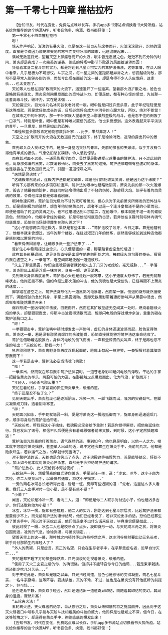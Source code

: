 # 第一千零七十四章 摧枯拉朽
        【告知书友，时代在变化，免费站点难以长存，手机app多书源站点切换看书大势所趋，站长给你推荐的这个换源APP，听书音色多、换源、找书都好使！】
       第一千零七十四章摧枯拉朽
       嘭！
       惊天炸声响起，澎湃的狂暴火浪，也是在这一刻自天际席卷而开，火浪滚滚散开，炽热的温度，直接是令得因为那笼罩天地的寒气而变得冰冷的城市，迅速温暖起来...
       满城无数道目光，望着天空上那席卷而开的火浪，眼中皆是震撼之色，短短不到五分钟的时间，萧炎却是完成了一次完美的逆袭，彻底的将场中那节节败退的局面给逆转而回！
       凭借着本身二星斗宗的实力，却是将达到八星斗宗实力的鹜护法击溃，这等事情，在众人眼中看来，几乎是极为不可思议，斗宗之间，每一星之间的差距都是异常之大，想要越级对敌，那可不是寻常人能够办到的事，而如今出现在面前的这一幕，却是令得不少人头皮发麻，这家伙...也太变态了。
       天蛇等人也是在那扩散而来的火浪下，迅速退开了一些距离，望着那火浪扩散之地，脸色也是略微有些变化，萧炎突然间爆发而出的恐怖战斗力，即便是他，都有种心惊的感觉，先前那一连套高级斗技，破坏力，实在是太强...
       天蛇偏过头，目光与几名冰河谷长老对视一眼，眼中皆是闪过许些杀意，此子年纪轻轻便是有这等成就，若是放任他成长的话，日后必然将会成为冰河谷的心腹大敌，所以，绝对不能留！
       在城市之中的叶家内，那一干叶家族人望着天空上那激烈至极的战斗，也是忍不住的倒吸了一口凉气，特别是叶重，眼中更是有种难以置信的感觉，他也未曾想到，这外表看起来平平淡淡的青年，一旦爆发，居然是如此的恐怖。
       “难怪欣蓝会那般肯定他能够救我叶家...此子，果然非常人！”
       天空之上扩散而开的火浪在无数道目光的注视下，终于是徐徐消散，逐渐的露出其中的景象。
       首先印入众人视线之中的，是那一身整洁衣衫的青年，先前的那番惊天爆炸，似乎并没有令得他有半点的损伤，气息依旧悠长磅礴，令人感到惊骇。
       而在其对面不远处，一道黑影悬浮而立，显然便是那遭受火莲重击的鹜护法，只不过此刻的他，周身那弥漫的黑雾，尽数消散殆尽，而失去了黑雾的遮掩，鹜护法那略微有些虚幻的身体，也是暴露在了无数道目光之下，引起一道道惊呼之声。
       “居然是灵魂体？”
       “这魂殿果然诡异，连殿内护法都是灵魂体，难道他们四处收集灵魂，便是因为这个缘故？”
       听得下方那传来的众多窃窃私语声，鹜护法的眼神也是略微阴沉，萧炎先前的那一次火莲爆炸，毁去了他最强的防护，而且同时还令得他出现了不轻的伤势，那碧绿火焰，似乎有着灼烧灵魂的效果，令得他浑身都是弥漫着剧痛。
       眼神急速闪烁，鹜护法目光极为不甘的死盯着萧炎，但心头对于先前萧炎所爆发的恐怖战斗力，却是感到极为的骇然，想当年他初见萧炎时，后者不过是一个连斗皇都还不是的小辈而已，即便是借助了药尘的灵魂之力，也不过堪堪达到斗宗层次，在他眼中，根本就是不堪一击的蝼蚁货色，然而如今，他眼中曾经的蝼蚁，却是将他彻彻底底的击溃，若非他在关键时刻将体内魂气彻底爆发，恐怕他当场就得葬生在那火莲之下！
       “这小子能够两次闯进殿内，果然是有些本事...”鹜护法咬了咬牙，今日之事，算是他错判了，他根本就未曾想过，当年的那个蝼蚁，在经过短短几年的修炼，居然能够成长到这种连他都是感到难以置信的地步。
       “看来得传回消息，让魂殿多派一些护法来了...”
       鹜护法心中刚刚掠过这念头，心头便是猛的一紧，脚掌踏着虚空急忙后退！
       就在其身形暴退间，诡异身影直接是出现在他先前所处之地，被碧绿火焰包裹的拳头，狠狠的轰在虚空之上，一拳落下，连空间都是泛起一道道波纹。
       “失去了那些黑雾，你们这些魂殿强者就犹如失去了爪牙的老虎般，毫无威胁...”一拳落空，萧炎脸庞上却是浮现一抹冷笑，身形一颤，诡异消失。
       见到萧炎身影再度消失，鹜护法心头也是泛起一股寒意，这小子速度太恐怖了，若是先前巅峰状态，他尚还能不惧，但如今经过那火莲的冲击，他的灵魂也是大受创伤，已经再跟不上萧炎的速度...
       脚掌踏在虚空之上，鹜护法身形化为一道黑影闪电暴退，然而某一霎，倒退的身形陡然僵硬而下，满脸惊骇的急忙转身，手掌上黑雾涌动，旋即无数黑影带着凄厉惨叫声从黑雾中涌出，然后嘭嘭嘭陡然爆炸开来！
       爆炸形成一圈凶悍的冲击波，四散而开，然而在其扩散至虚无空间某一处时，燃烧着碧绿火焰的拳头，却是狠狠轰出，将那冲击波震得溃散而退，旋即闪电般的穿过爆炸余波，重重的砸在鹜护法胸口之上。
       “砰！”
       一拳狠狠击中，鹜护法嘴中顿时爆发出一声惨叫，虚幻的身体迅速波荡而起，脸色变得煞白，萧炎这一拳，若是没有那灵魂爆炸的余波阻碍，恐怕直接就能够将鹜护法这条命给收了。
       鹜护法借助着这股推力，身体闪电般的倒飞而出，一声有些惊慌的尖叫声，终于是再也忍不住的吼出：“天蛇长老，助我一力！”
       吼声刚刚落下，萧炎鬼魅身影再度浮现起面前，脸庞上勾起一抹狞笑，一拳狠狠对着其脑袋怒轰而下！
       这一拳若是击中，鹜护法必定当场魂飞魄散！
       “嘭！”
       一拳挥出，然而就在即将轰中鹜护法脑袋时，一道苍老身影却是闪电般的浮现，干枯的手掌一把接住萧炎的拳头，两股可怕的力道，在那接触之点爆发而出，化为气浪，扩散而开！
       “年轻人，何必杀气那么重？”
       天蛇拄着蛇杖，手掌紧紧的抓住萧炎拳头，缓缓的道。
       “终于还是忍不住了么？”
       见到天蛇出手，萧炎脸庞也是逐渐阴沉，冷笑一声，一脚飞踹而出，凌厉的尖锐劲气，在脚尖凝聚成刀锋，透着阴冷寒意。
       “砰！”
       天蛇面沉如水，手中蛇杖诡异一斜，便是将萧炎这一脚给抵御而下，旋即身形迅速退后几步，顺手将身后的鹜护法给带走。
       “天蛇长老，帮我将这小子擒住，我魂殿必定会给予重谢！若是你觉得麻烦，把他拖延住也行，我已发出了讯号，相信不久后便是会有着魂殿强者前来支援，到时候，这小子定然插翅难逃！”
       鹜护法目光怨毒的盯着萧炎，语气森然的道，事到如今，他也算是明白，以他一人之力，根本就不可能将萧炎擒获，甚至单人出战的话，说不定还会葬生在萧炎手中，先前的几次，他都是险象环生，若非运气之故，怕早就惨死当场了。
       对于鹜护法的话，天蛇也是含笑点了点头，对于魂殿这等强悍势力，若是能够结交，好处不小，加上如今他本就对萧炎心怀杀意，自然是不会拒绝鹜护法的请求。
       “鹜护法放心，此人交给我冰河谷便好...”
       天蛇轻声一笑，然后阴森的目光转向萧炎，手掌轻轻一挥，道：“冰玄，冰华，这小子颇为古怪，你二人随我出手，以最快的速度，将这小子擒拿...”
       一旁的两名冰河谷长老听得此话，皆是一怔，旋即有些迟疑的道：“蛇老，这里这么多人看着，我们三人出手对付一位小辈，是不是有些不妥？”
       “小辈？”
       闻言，天蛇却是冷冷一笑，看向二人，道：“即便是你二人联手对付这小子，怕也是凶多吉少，你们还敢称他为小辈？”
       冰玄，冰华一愣，旋即有些尴尬，他二人的实力，刚刚达到七星斗宗层次，比起鹜护法来都是要弱少不上，而先前鹜护法的凄惨结局，他们已经看见了，若非天蛇出手的话，恐怕已经葬生在了萧炎手中，所以对于天蛇此话，他们倒是拿不出什么话来反驳，毕竟事实便是如此...
       彼此对视了一眼，冰玄二人也是咬牙点了点头，旋即身形一动，与天蛇成三角之状，将萧炎包围而进，凌厉的气息，徐徐弥漫，将萧炎锁定...
       望着天空上的这一幕，那叶城之内顿时传出许些哗然之声，这冰河谷居然要出动三名长老，联手对付那陌生的年轻人了？
       “外人的质疑，只是虚言，真正的名望，只会在生存者手中，在乎那些虚名者，迟早自讨灭亡...”
       天蛇理都不理下方的那些哗然声，目光淡淡的注视着萧炎，缓缓的道。
       “使用了天火三玄变之后的你，的确很强，但却并不能转变你今日的结局...若是束手就擒，尚还能少吃几分苦头...”
       对于天蛇此话，萧炎却是嗤之以鼻，目光扫过周遭，脸色也是徐徐的变得凝重，两名七星斗宗，一名斗宗巅峰，这等阵容，要擒杀他，真的不难，不过，这也是在萧炎没有其他底牌的前提之下，但可惜...
       脸色逐渐平静，萧炎双手轻合，然后迅速结出一道道奇异印结，而随着其印结的变幻，其周身的温度，骤然升高！
       “五轮离火法！”
       五轮离火法，天火尊者的绝学，自从修行之后，萧炎从未彻底的将之施展而开，因此对于这天火尊者口中号称几乎能与天阶斗技相媲美的斗技的威力，他同样是也是知之不深，但今日，在这等险境之下，却是得在萧炎手中，彻彻底底的爆发出来！
       【告知书友，时代在变化，免费站点难以长存，手机app多书源站点切换看书大势所趋，站长给你推荐的这个换源APP，听书音色多、换源、找书都好使！】
